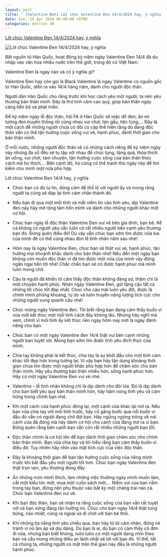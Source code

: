 ```yaml
---
layout: post
title: " [Valentine Đen] Lời chúc Valentine Đen 14/4/2024 hay, ý nghĩa"
date: Sun, 14 Apr 2024 09:00:00 +0700
categories: entries VN
---
```

[Lời chúc Valentine Đen 14/4/2024 hay, ý nghĩa](https://kinhtedothi.vn/loi-chuc-valentine-den-14-4-2024-hay-y-nghia.html)

![Lời chúc Valentine Đen 14/4/2024 hay, ý nghĩa](https://static.kinhtedothi.vn/1200x630/images/upload//2024/04/12/valentineden1-5.png)

Bắt nguồn từ Hàn Quốc, hoạt động kỷ niệm ngày Valentine Đen 14/4 đã du nhập vào văn hóa nhiều nước trên thế giới, trong đó có Việt Nam.

Valentine Đen là ngày nào và có ý nghĩa gì?

Valentine Đen hay còn gọi là Black Valentine là ngày Valentine có nguồn gốc từ Hàn Quốc, diễn ra vào 14/4 hàng năm, dành cho người độc thân.

Người dân Hàn Quốc cho rằng trước khi học cách yêu một người, ta nên yêu thương bản thân mình. Đây là thứ tình cảm cao quý, giúp bản thân ngày càng tiến bộ và phát triển.

Để kỷ niệm ngày lễ độc thân, hội FA ở Hàn Quốc sẽ mặc đồ đen, ăn mì tương đen truyền thống rồi cùng nhau vui chơi, tán gẫu, tiệc tùng,... Đây là một cách để những người chưa có đôi có cặp thể hiện rằng dù đang độc thân vẫn có thể tận hưởng cuộc sống vui vẻ, hạnh phúc, dành thời gian cho bản thân mình.

Ở mỗi nước, những người độc thân sẽ có những cách riêng để kỷ niệm ngày này nhưng đa số đều sẽ tụ tập với nhau để chúc tụng, tặng quà, thỏa thích ăn uống, vui chơi, tám chuyện, tận hưởng cuộc sống của bản thân theo cách mà họ thích,... Bên cạnh đó, họ cũng có thể tranh thủ ngày này để tìm kiếm cho mình một nửa phù hợp.

Lời chúc Valentine Đen 14/4 hay, ý nghĩa

- Chúc bạn có đủ tự tin, dũng cảm để thổ lộ với người ấy và mong rằng người ta cũng sẽ đáp lại tình cảm chân thành đó.

- Nếu bạn đi qua một mối tình và mất niềm tin vào tình yêu, dịp Valentine đen này hãy mở rộng tâm hồn mình và dành cho những người khác một cơ hội.

- Chúc bạn ngày lễ độc thân Valentine Đen vui vẻ bên gia đình, bạn bè. Kể cả không có người yêu vẫn luôn có rất nhiều người bên cạnh yêu thương bạn đó. Đừng quên điều đó! Dù vậy vẫn chúc bạn sớm tìm được nửa kia của mình để có thể cùng nhau đón lễ tình nhân năm sau nhé!

- Hôm nay là ngày Valentine Đen, chúc bạn sẽ thật vui vẻ, hạnh phúc, tận hưởng mọi khoảnh khắc dành cho bản thân nhé! Nếu đến một ngày bạn không còn muốn độc thân vì đã tìm được một nửa của mình vậy đừng ngần ngại tiến tới nhé! Chắc chắn bạn sẽ có được hạnh phúc mà mình luôn mong chờ.

- Cậu là người đã khiến tớ cảm thấy độc thân không đáng sợ, thậm chí là một chuyện hạnh phúc. Nhân ngày Valentine Đen, gửi tặng cậu tất cả những lời chúc tốt đẹp nhất. Chúc cho cậu mãi luôn yêu đời, được là chính mình phóng khoáng, tự do và luôn truyền năng lượng tích cực cho những người xung quanh cậu nhé!

- Chúc mừng ngày Valentine đen. Tôi biết rằng bạn đang cảm thấy buồn vì vừa mới kết thúc một mối tình cách đây không lâu. Nhưng hãy nghĩ mà xem, chính vì mối tình ấy kết thúc nên ngày hôm nay mới là ngày dành riêng cho bạn.

- Chúc bạn có một ngày Valentine đen 14/4 thật vui bên cạnh những người bạn tuyệt vời. Mong bạn sớm tìm được tình yêu đích thực của mình.

- Chia tay không phải là kết thúc, chia tay là sự khởi đầu cho một tình cảm khác tốt đẹp hơn trong tương lai. Vì vậy bạn hãy tận dụng khoảng thời gian chưa tìm được một người khác phù hợp hơn để chăm sóc cho bản thân mình. Hãy yêu thương bản thân nhiều hơn, sống hạnh phúc hơn. Hãy có một ngày Valentine Đen vui vẻ nhé.

- Valentine – lễ tình nhân không chỉ là dịp dành cho đôi lứa. Đó là dịp dành cho bạn biết yêu quý bản thân mình hơn, hãy hâm nóng tình yêu và cảm hứng trong chính bạn nhé.

- Khi một cánh cửa hạnh phúc đóng lại, một cánh cửa khác lại mở ra. Nếu bạn vừa chia tay với mối tình trước, hãy cố gắng bước qua nỗi buồn vì đâu đó vẫn có người đang chờ đợi bạn. Hãy ngừng ngóng trông về nơi cánh cửa đã đóng mà hãy dành cơ hội cho cánh cửa đang mở ra vì bạn. Đừng quên rằng bên cạnh bạn vẫn còn rất nhiều những người bạn tốt.

- Độc thân chính là cơ hội lớn để bạn dành thời gian chăm sóc cho chính bản thân mình. Bạn vừa chia tay và tôi hiểu rằng bạn cảm thấy buồn vì điều đó. Tuy nhiên hãy nhìn vào mặt tích cực của việc độc thân.

- Đây là khoảng thời gian để bạn tận hưởng cuộc sống của riêng mình trước khi bắt đầu yêu một người tốt hơn. Chúc bạn ngày Valentine đen thật trọn vẹn, yêu thương đong đầy.

- Ăn những món mình thích, làm những việc thường ngày mình muốn làm, cắt một kiểu tóc mới, mua một cuốn sách mới,… Niềm vui của bạn nằm trong tay bạn, đừng nên phụ thuộc vào bất kỳ một chàng trai nào cả. Chúc bạn Valentine đen vui vẻ.

- Khi bạn độc thân, bạn sẽ nhận ra rằng cuộc sống của bạn vẫn rất tuyệt vời và bạn xứng đáng tận hưởng nó. Chúc cho bạn ngày 14/4 thật tưng bừng, náo nhiệt, cùng ra ngoài và đi chơi với bạn bè thôi.

- Khi những tia nắng tình yêu chiếu qua, bạn hãy từ từ cảm nhận, đừng né tránh vì nó ấm áp và dịu dàng. Dù bạn là ai, dù bạn có cảm thấy cô đơn đi nữa, nhưng bạn biết không, luôn luôn có một người đang nhìn theo bạn và cầu mong những điều an lành nhất sẽ tới với bạn đó. Vì thế, tất cả chúng ta, những người có mặt trên thế gian này đều là những người hạnh phúc.

